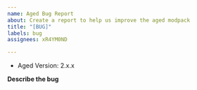 ```yaml
---
name: Aged Bug Report
about: Create a report to help us improve the aged modpack
title: "[BUG]"
labels: bug
assignees: xR4YM0ND

---
```


- Aged Version: 2.x.x

**Describe the bug**
